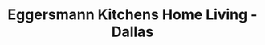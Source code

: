 ---
title: "Eggersmann Kitchens Home Living - Dallas"
url: /dallas/eggersmann-kitchens-home-living-dallas/
shop: Küchen
---